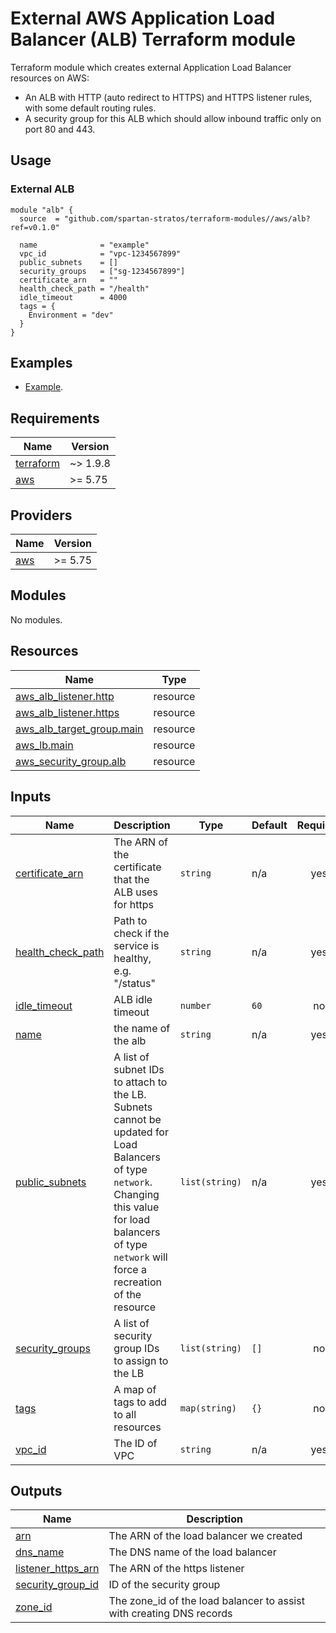 # External AWS Application Load Balancer (ALB) Terraform module
Terraform module which creates external Application Load Balancer resources on AWS:
- An ALB with HTTP (auto redirect to HTTPS) and HTTPS listener rules, with some default routing rules.
- A security group for this ALB which should allow inbound traffic only on port 80 and 443.

## Usage
### External ALB
```hcl
module "alb" {
  source  = "github.com/spartan-stratos/terraform-modules//aws/alb?ref=v0.1.0"

  name              = "example"
  vpc_id            = "vpc-1234567899"
  public_subnets    = [] 
  security_groups   = ["sg-1234567899"]
  certificate_arn   = ""
  health_check_path = "/health"
  idle_timeout      = 4000
  tags = {
    Environment = "dev"
  }
}

```

## Examples
- [Example](./examples/external-alb/).

<!-- BEGIN_TF_DOCS -->
## Requirements

| Name | Version  |
|------|----------|
| <a name="requirement_terraform"></a> [terraform](#requirement\_terraform) | ~> 1.9.8 |
| <a name="requirement_aws"></a> [aws](#requirement\_aws) | \>= 5.75 |

## Providers

| Name | Version  |
|------|----------|
| <a name="provider_aws"></a> [aws](#provider\_aws) | \>= 5.75 |

## Modules

No modules.

## Resources

| Name | Type |
|------|------|
| [aws_alb_listener.http](https://registry.terraform.io/providers/hashicorp/aws/latest/docs/resources/alb_listener) | resource |
| [aws_alb_listener.https](https://registry.terraform.io/providers/hashicorp/aws/latest/docs/resources/alb_listener) | resource |
| [aws_alb_target_group.main](https://registry.terraform.io/providers/hashicorp/aws/latest/docs/resources/alb_target_group) | resource |
| [aws_lb.main](https://registry.terraform.io/providers/hashicorp/aws/latest/docs/resources/lb) | resource |
| [aws_security_group.alb](https://registry.terraform.io/providers/hashicorp/aws/latest/docs/resources/security_group) | resource |

## Inputs

| Name | Description | Type | Default | Required |
|------|-------------|------|---------|:--------:|
| <a name="input_certificate_arn"></a> [certificate\_arn](#input\_certificate\_arn) | The ARN of the certificate that the ALB uses for https | `string` | n/a | yes |
| <a name="input_health_check_path"></a> [health\_check\_path](#input\_health\_check\_path) | Path to check if the service is healthy, e.g. "/status" | `string` | n/a | yes |
| <a name="input_idle_timeout"></a> [idle\_timeout](#input\_idle\_timeout) | ALB idle timeout | `number` | `60` | no |
| <a name="input_name"></a> [name](#input\_name) | the name of the alb | `string` | n/a | yes |
| <a name="input_public_subnets"></a> [public\_subnets](#input\_public\_subnets) | A list of subnet IDs to attach to the LB. Subnets cannot be updated for Load Balancers of type `network`. Changing this value for load balancers of type `network` will force a recreation of the resource | `list(string)` | n/a | yes |
| <a name="input_security_groups"></a> [security\_groups](#input\_security\_groups) | A list of security group IDs to assign to the LB | `list(string)` | `[]` | no |
| <a name="input_tags"></a> [tags](#input\_tags) | A map of tags to add to all resources | `map(string)` | `{}` | no |
| <a name="input_vpc_id"></a> [vpc\_id](#input\_vpc\_id) | The ID of VPC | `string` | n/a | yes |

## Outputs

| Name | Description |
|------|-------------|
| <a name="output_arn"></a> [arn](#output\_arn) | The ARN of the load balancer we created |
| <a name="output_dns_name"></a> [dns\_name](#output\_dns\_name) | The DNS name of the load balancer |
| <a name="output_listener_https_arn"></a> [listener\_https\_arn](#output\_listener\_https\_arn) | The ARN of the https listener |
| <a name="output_security_group_id"></a> [security\_group\_id](#output\_security\_group\_id) | ID of the security group |
| <a name="output_zone_id"></a> [zone\_id](#output\_zone\_id) | The zone\_id of the load balancer to assist with creating DNS records |
<!-- END_TF_DOCS -->